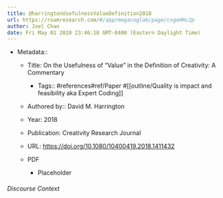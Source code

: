 ```yaml
---
title: @harringtonUsefulnessValueDefinition2018
url: https://roamresearch.com/#/app/megacoglab/page/cvgeHHc2p
author: Joel Chan
date: Fri May 01 2020 23:46:18 GMT-0400 (Eastern Daylight Time)
---
```


- Metadata::

    - Title: On the Usefulness of “Value” in the Definition of Creativity: A Commentary

        - Tags:: #references#ref/Paper #[[outline/Quality is impact and feasibility aka Expert Coding]]

    - Authored by::  David M. Harrington

    - Year: 2018

    - Publication: Creativity Research Journal

    - URL: https://doi.org/10.1080/10400419.2018.1411432

    - PDF

        - Placeholder

###### Discourse Context


